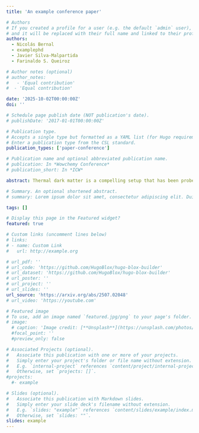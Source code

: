 ```yaml
---
title: 'An example conference paper'

# Authors
# If you created a profile for a user (e.g. the default `admin` user), write the username (folder name) here
# and it will be replaced with their full name and linked to their profile.
authors:
  - Nicolás Bernal
  - examplephd
  - Javier Silva-Malpartida
  - Farinaldo S. Queiroz

# Author notes (optional)
# author_notes:
#   - 'Equal contribution'
#  - 'Equal contribution'

date: '2025-10-02T00:00:00Z'
doi: ''

# Schedule page publish date (NOT publication's date).
# publishDate: '2017-01-01T00:00:00Z'

# Publication type.
# Accepts a single type but formatted as a YAML list (for Hugo requirements).
# Enter a publication type from the CSL standard.
publication_types: ['paper-conference']

# Publication name and optional abbreviated publication name.
# publication: In *Wowchemy Conference*
# publication_short: In *ICW*

abstract: Thermal dark matter is a compelling setup that has been probed by a multitude of experiments, mostly in the GeV-TeV mass range. The thermal paradigm in the sub-GeV range is about to experience the same experimental test with the next generation of low-energy accelerators and light dark matter detectors. Motivated by this, we investigate thermal dark matter in the  and assess how the introduction of a matter-dominated era impacts the parameter that yields the correct relic density. Interestingly, we show that the projected experiments, such as MuSIC, FCC-ee, and LDMX, will probe a large region of the viable parameter space that yields the correct relic density. In the GeV-TeV mass regime, the usual large-scale detectors push the sensitivity. Our work highlights the rich interplay between early-universe dynamics, dark matter phenomenology, and the discovery potential of next-generation experiments.

# Summary. An optional shortened abstract.
# summary: Lorem ipsum dolor sit amet, consectetur adipiscing elit. Duis posuere tellus ac convallis placerat. Proin tincidunt magna sed ex sollicitudin condimentum.

tags: []

# Display this page in the Featured widget?
featured: true

# Custom links (uncomment lines below)
# links:
# - name: Custom Link
#   url: http://example.org

# url_pdf: ''
# url_code: 'https://github.com/HugoBlox/hugo-blox-builder'
# url_dataset: 'https://github.com/HugoBlox/hugo-blox-builder'
# url_poster: ''
# url_project: ''
# url_slides: ''
url_source: 'https://arxiv.org/abs/2507.02048'
# url_video: 'https://youtube.com'

# Featured image
# To use, add an image named `featured.jpg/png` to your page's folder.
# image:
  # caption: 'Image credit: [**Unsplash**](https://unsplash.com/photos/pLCdAaMFLTE)'
  #focal_point: ''
  #preview_only: false

# Associated Projects (optional).
#   Associate this publication with one or more of your projects.
#   Simply enter your project's folder or file name without extension.
#   E.g. `internal-project` references `content/project/internal-project/index.md`.
#   Otherwise, set `projects: []`.
#projects:
  #- example

# Slides (optional).
#   Associate this publication with Markdown slides.
#   Simply enter your slide deck's filename without extension.
#   E.g. `slides: "example"` references `content/slides/example/index.md`.
#   Otherwise, set `slides: ""`.
slides: example
---
```



